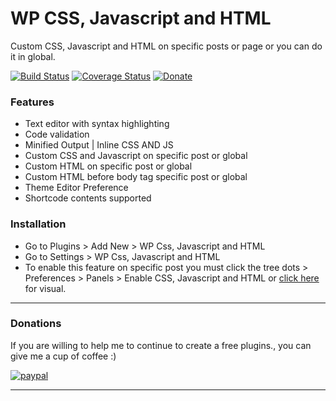 # WP CSS, Javascript and HTML

Custom CSS, Javascript and HTML on specific posts or page or you can do it in global.

[![Build Status](http://img.shields.io/travis/badges/badgerbadgerbadger.svg?style=flat-square)](https://wordpress.org) [![Coverage Status](http://img.shields.io/coveralls/badges/badgerbadgerbadger.svg?style=flat-square)](https://coveralls.io/r/badges/badgerbadgerbadger) [![Donate](https://img.shields.io/badge/Donate-PayPal-green.svg)](https://www.paypal.me/jundellagbo)

### Features
* Text editor with syntax highlighting
* Code validation
* Minified Output | Inline CSS AND JS
* Custom CSS and Javascript on specific post or global
* Custom HTML on specific post or global
* Custom HTML before body tag specific post or global
* Theme Editor Preference
* Shortcode contents supported

### Installation
* Go to Plugins > Add New > WP Css, Javascript and HTML
* Go to Settings > WP Css, Javascript and HTML
* To enable this feature on specific post you must click the tree dots > Preferences > Panels > Enable CSS, Javascript and HTML or [click here](https://ps.w.org/wp-css-and-js-code/assets/screenshot-1.png?rev=2755443) for visual. 

---

### Donations

If you are willing to help me to continue to create a free plugins., you can give me a cup of coffee :) 

[![paypal](https://www.paypalobjects.com/en_US/i/btn/btn_donateCC_LG.gif)](https://www.paypal.me/jundellagbo)

---